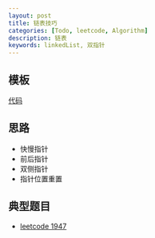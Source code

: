 ```yaml
---
layout: post
title: 链表技巧
categories: [Todo, leetcode, Algorithm]
description: 链表
keywords: linkedList, 双指针
---
```



## 模板
[代码](https://oi-wiki.org/graph/graph-matching/bigraph-weight-match/)

## 思路
* 快慢指针
* 前后指针
* 双侧指针
* 指针位置重置

## 典型题目
* [leetcode 1947]()
